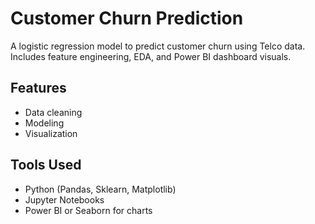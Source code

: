 # Customer Churn Prediction

A logistic regression model to predict customer churn using Telco data. Includes feature engineering, EDA, and Power BI dashboard visuals.

## Features
- Data cleaning
- Modeling
- Visualization

## Tools Used
- Python (Pandas, Sklearn, Matplotlib)
- Jupyter Notebooks
- Power BI or Seaborn for charts